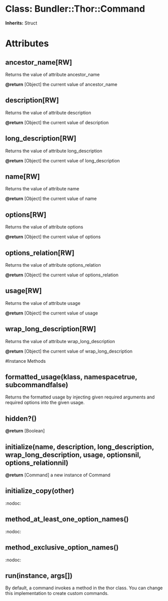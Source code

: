 # Class: Bundler::Thor::Command
**Inherits:** Struct
    



# Attributes
## ancestor_name[RW] [](#attribute-i-ancestor_name)
Returns the value of attribute ancestor_name

**@return** [Object] the current value of ancestor_name

## description[RW] [](#attribute-i-description)
Returns the value of attribute description

**@return** [Object] the current value of description

## long_description[RW] [](#attribute-i-long_description)
Returns the value of attribute long_description

**@return** [Object] the current value of long_description

## name[RW] [](#attribute-i-name)
Returns the value of attribute name

**@return** [Object] the current value of name

## options[RW] [](#attribute-i-options)
Returns the value of attribute options

**@return** [Object] the current value of options

## options_relation[RW] [](#attribute-i-options_relation)
Returns the value of attribute options_relation

**@return** [Object] the current value of options_relation

## usage[RW] [](#attribute-i-usage)
Returns the value of attribute usage

**@return** [Object] the current value of usage

## wrap_long_description[RW] [](#attribute-i-wrap_long_description)
Returns the value of attribute wrap_long_description

**@return** [Object] the current value of wrap_long_description


#Instance Methods
## formatted_usage(klass, namespacetrue, subcommandfalse) [](#method-i-formatted_usage)
Returns the formatted usage by injecting given required arguments and required
options into the given usage.

## hidden?() [](#method-i-hidden?)

**@return** [Boolean] 

## initialize(name, description, long_description, wrap_long_description, usage, optionsnil, options_relationnil) [](#method-i-initialize)

**@return** [Command] a new instance of Command

## initialize_copy(other) [](#method-i-initialize_copy)
:nodoc:

## method_at_least_one_option_names() [](#method-i-method_at_least_one_option_names)
:nodoc:

## method_exclusive_option_names() [](#method-i-method_exclusive_option_names)
:nodoc:

## run(instance, args[]) [](#method-i-run)
By default, a command invokes a method in the thor class. You can change this
implementation to create custom commands.

